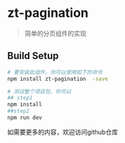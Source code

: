 # zt-pagination

> 简单的分页组件的实现

## Build Setup

``` bash
# 要安装此组件，你可以使用如下的命令
npm install zt-pagination  -save

# 测试整个项目包，你可以
## step1
npm install
##step2
npm run dev

```
如需要更多的内容，欢迎访问github仓库
